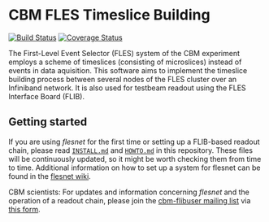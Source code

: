 CBM FLES Timeslice Building
===========================
[![Build Status](https://travis-ci.org/tschuett/flesnet.svg?branch=fles_libfabric)](https://travis-ci.org/tschuett/flesnet)
[![Coverage Status](https://coveralls.io/repos/github/tschuett/flesnet/badge.svg?branch=fles_libfabric)](https://coveralls.io/github/tschuett/flesnet?branch=fles_libfabric)

The First-Level Event Selector (FLES) system of the CBM experiment employs a
scheme of timeslices (consisting of microslices) instead of events in data
aquisition. This software aims to implement the timeslice building process
between several nodes of the FLES cluster over an Infiniband network. It is
also used for testbeam readout using the FLES Interface Board (FLIB).


Getting started
---------------

If you are using *flesnet* for the first time or setting up a FLIB-based
readout chain, please read [`INSTALL.md`](INSTALL.md) and
[`HOWTO.md`](HOWTO.md) in this repository. These files will be continuously
updated, so it might be worth checking them from time to time. Additional
information on how to set up a system for flesnet can be found in the
[flesnet wiki][flesnet-wiki].

CBM scientists: For updates and information concerning *flesnet* and the
operation of a readout chain, please join the
[cbm-flibuser mailing list][flibuser-list] via [this form][list-membership].

[flesnet-wiki]: https://github.com/cbm-fles/flesnet/wiki
[flibuser-list]: https://www-cbm.gsi.de/cbmcdb/display.cgi?obj=grup;view=show;gid=31
[list-membership]: https://www-cbm.gsi.de/cbmcdb/modpers.cgi?view=grup
